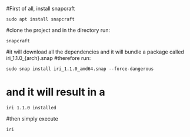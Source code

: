 
#First of all, install snapcraft

	sudo apt install snapcraft

#clone the project and in the directory run:

	snapcraft

#it will download all the dependencies and it will bundle a package called iri_1.1.0_{arch}.snap
#therefore run:

	sudo snap install iri_1.1.0_amd64.snap --force-dangerous

# and it will result in a 

	iri 1.1.0 installed

#then simply execute

	iri




